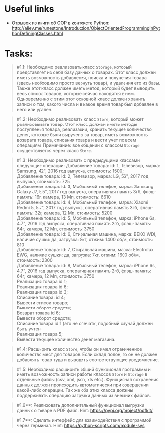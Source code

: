 # Useful links

* Отрывок из книги об OOP в контексте Python: http://aliev.me/runestone/Introduction/ObjectOrientedProgramminginPythonDefiningClasses.html

# Tasks:

> #1.1: Необходимо реализовать класс `Storage`, который представляет из себя базу 
> данных о товарах. Этот класс должен иметь возможность добавления, поиска и 
> получения товара (здесь необходимо просто вернуть товар), и удаления его из 
> базы. Также этот класс должен иметь метод, который будет выводить весь список
> товаров, которые сейчас находятся в нем. Одновременно с этим этот основной
> класс должен хранить записи о том, какого числа и в какое время товар был
> добавлен в него или удален.

> #1.2: Необходимо реализовать класс `Store`, который может реализовывать товар.
> Этот класс должен иметь методы поступления товара, реализации, хранить 
> текущее количество денег, которые были выручены за товар, иметь возможность 
> возврата товара, списания товара и вести учет по всем операциям.
> Примечание: все общении с классом `Storage` осуществляется через класс `Store`.

> #1.3: Необходимо реализовать c предыдущими классами следующие операции:
> Добавление товара: id: 1, Телевизор, марка: Samsung, 42", 2016 год выпуска, стоимость: 1500;  
> Добавление товара: id: 2, Телевизор, марка: LG, 56", 2017 год выпуска, стоимость: 725   
> Добавление товара: id: 3, Мобильный телефон, марка: Samsung Galaxy J7, 5.5", 2017 год выпуска, оперативная память 3гб, флэш-память: 16г, камера, 13 Мп, стоимость: 6610  
> Добавление товара: id: 4, Мобильный телефон, марка: Xiaomi Redmi 5, 5.7", 2017 год выпуска, оперативная память 3гб, флэш-память: 32г, камера, 12 Мп, стоимость: 5200  
> Добавление товара: id: 5, Мобильный телефон, марка: iPhone 6s, 4.7", 2016 год выпуска, оперативная память 2гб, флэш-память: 64г, камера, 12 Мп, стоимость: 3750  
> Добавление товара: id: 6, Стиральная машина, марка: BEKO WDI, наличие сушки: да, загрузка: 8кг, отжим: 1400 об/м, стоимость: 810  
> Добавление товара: id: 7, Стиральная машина, марка: Electrolux EWG, наличие сушки: да, загрузка: 7кг, отжим: 1600 об/м, стоимость: 2300  
> Добавление товара: id: 8, Мобильный телефон, марка: iPhone 6s, 4.7", 2016 год выпуска, оперативная память 2гб, флэш-память: 64г, камера, 12 Мп, стоимость: 3750  
> Реализация товара id 1;  
> Реализация товара id 6;  
> Реализация товара id 3;  
> Списание товара: id 4;  
> Вывести список товаро;  
> Вывести оборот средств;  
> Возврат товара id 6;  
> Вывести оборот средств;  
> Списание товара id 1 (это не опечатк, подобный случай должен быть учтен)  
> Реализация товара 5;  
> Вывести текущее количество денег магазина.  

> #1.4: Расширить класс `Store`, чтобы он имел ограниченное количество мест 
> для товаров. Если склад полон, то он не должен добавлять товар туда и выводить
> соответствующее уведомление.

> #1.5: Необходимо расширить общий функционал программы и иметь возможность 
> записи работы классов `Store` и `Storage` в отдельные файлы (csv, xml, json, xls etc.).
> Функционал сохранения данных должен происходить автоматически при совершении
> какой-либо операции. Так же оба этих класса должны поддерживать операцию 
> загрузки данных из внешних файлов.

> #1.6**: Реализовать дополнительный функционал выгрузки данных о товаре в PDF файл.
> Hint: https://pypi.org/project/pdfkit/

> #1.7**: Сделать интерфейс для взаимодействия с программой через терминал.
> Hint: https://python-scripts.com/module-sys
